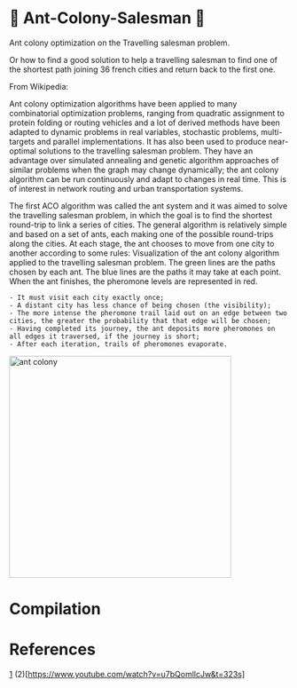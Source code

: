 # &#x1F41C; Ant-Colony-Salesman &#x1F41C;

Ant colony optimization on the Travelling salesman problem.

Or how to find a good solution to help a travelling salesman to find one of the shortest path joining 36 french cities and return back to the first one.

From Wikipedia:

Ant colony optimization algorithms have been applied to many combinatorial optimization problems, ranging from quadratic assignment to protein folding or routing vehicles and a lot of derived methods have been adapted to dynamic problems in real variables, stochastic problems, multi-targets and parallel implementations. It has also been used to produce near-optimal solutions to the travelling salesman problem. They have an advantage over simulated annealing and genetic algorithm approaches of similar problems when the graph may change dynamically; the ant colony algorithm can be run continuously and adapt to changes in real time. This is of interest in network routing and urban transportation systems.

The first ACO algorithm was called the ant system and it was aimed to solve the travelling salesman problem, in which the goal is to find the shortest round-trip to link a series of cities. The general algorithm is relatively simple and based on a set of ants, each making one of the possible round-trips along the cities. At each stage, the ant chooses to move from one city to another according to some rules:
Visualization of the ant colony algorithm applied to the travelling salesman problem. The green lines are the paths chosen by each ant. The blue lines are the paths it may take at each point. When the ant finishes, the pheromone levels are represented in red.

    - It must visit each city exactly once;
    - A distant city has less chance of being chosen (the visibility);
    - The more intense the pheromone trail laid out on an edge between two cities, the greater the probability that that edge will be chosen;
    - Having completed its journey, the ant deposits more pheromones on all edges it traversed, if the journey is short;
    - After each iteration, trails of pheromones evaporate.

<img src="sample.gif" alt="ant colony" width=400 />

# Compilation

# References
[1](https://www.youtube.com/watch?v=8lYKzj470zc&t=462s)
(2)[https://www.youtube.com/watch?v=u7bQomllcJw&t=323s]
